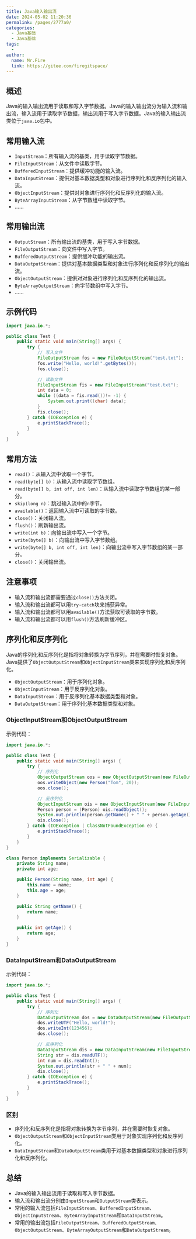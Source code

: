 ```yaml
---
title: Java输入输出流
date: 2024-05-02 11:20:36
permalink: /pages/2777a0/
categories:
  - Java基础
  - Java基础
tags:
  - 
author: 
  name: Mr.Fire
  link: https://gitee.com/firegitspace/
---
```



## 概述

Java的输入输出流用于读取和写入字节数据。Java的输入输出流分为输入流和输出流，输入流用于读取字节数据，输出流用于写入字节数据。Java的输入输出流类位于`java.io`包中。

## 常用输入流

- `InputStream`：所有输入流的基类，用于读取字节数据。
- `FileInputStream`：从文件中读取字节。
- `BufferedInputStream`：提供缓冲功能的输入流。
- `DataInputStream`：提供对基本数据类型和对象进行序列化和反序列化的输入流。
- `ObjectInputStream`：提供对对象进行序列化和反序列化的输入流。
- `ByteArrayInputStream`：从字节数组中读取字节。
- ......

## 常用输出流

- `OutputStream`：所有输出流的基类，用于写入字节数据。
- `FileOutputStream`：向文件中写入字节。
- `BufferedOutputStream`：提供缓冲功能的输出流。
- `DataOutputStream`：提供对基本数据类型和对象进行序列化和反序列化的输出流。
- `ObjectOutputStream`：提供对对象进行序列化和反序列化的输出流。
- `ByteArrayOutputStream`：向字节数组中写入字节。
- ......

## 示例代码

```java
import java.io.*;

public class Test {
    public static void main(String[] args) {
        try {
            // 写入文件
            FileOutputStream fos = new FileOutputStream("test.txt");
            fos.write("Hello, world!".getBytes());
            fos.close();

            // 读取文件
            FileInputStream fis = new FileInputStream("test.txt");
            int data = 0;
            while ((data = fis.read())!= -1) {
                System.out.print((char) data);
            }
            fis.close();
        } catch (IOException e) {
            e.printStackTrace();
        }
    }
}
```

## 常用方法

- `read()`：从输入流中读取一个字节。
- `read(byte[] b)`：从输入流中读取字节数组。
- `read(byte[] b, int off, int len)`：从输入流中读取字节数组的某一部分。
- `skip(long n)`：跳过输入流中的`n`字节。
- `available()`：返回输入流中可读取的字节数。
- `close()`：关闭输入流。
- `flush()`：刷新输出流。
- `write(int b)`：向输出流中写入一个字节。
- `write(byte[] b)`：向输出流中写入字节数组。
- `write(byte[] b, int off, int len)`：向输出流中写入字节数组的某一部分。
- `close()`：关闭输出流。

## 注意事项

- 输入流和输出流都需要通过`close()`方法关闭。
- 输入流和输出流都可以用`try-catch`块来捕获异常。
- 输入流和输出流都可以用`available()`方法获取可读取的字节数。
- 输入流和输出流都可以用`flush()`方法刷新缓冲区。

## 序列化和反序列化

Java的序列化和反序列化是指将对象转换为字节序列，并在需要时恢复对象。Java提供了`ObjectOutputStream`和`ObjectInputStream`类来实现序列化和反序列化。

- `ObjectOutputStream`：用于序列化对象。
- `ObjectInputStream`：用于反序列化对象。
- `DataInputStream`：用于反序列化基本数据类型和对象。
- `DataOutputStream`：用于序列化基本数据类型和对象。

### ObjectInputStream和ObjectOutputStream
示例代码：

```java
import java.io.*;

public class Test {
    public static void main(String[] args) {
        try {
            // 序列化
            ObjectOutputStream oos = new ObjectOutputStream(new FileOutputStream("test.txt"));
            oos.writeObject(new Person("Tom", 20));
            oos.close();

            // 反序列化
            ObjectInputStream ois = new ObjectInputStream(new FileInputStream("test.txt"));
            Person person = (Person) ois.readObject();
            System.out.println(person.getName() + " " + person.getAge());
            ois.close();
        } catch (IOException | ClassNotFoundException e) {
            e.printStackTrace();
        }
    }
}

class Person implements Serializable {
    private String name;
    private int age;

    public Person(String name, int age) {
        this.name = name;
        this.age = age;
    }

    public String getName() {
        return name;
    }

    public int getAge() {
        return age;
    }
}
```
### DataInputStream和DataOutputStream


示例代码：

```java
import java.io.*;

public class Test {
    public static void main(String[] args) {
        try {
            // 序列化
            DataOutputStream dos = new DataOutputStream(new FileOutputStream("test.txt"));
            dos.writeUTF("Hello, world!");
            dos.writeInt(123456);
            dos.close();

            // 反序列化
            DataInputStream dis = new DataInputStream(new FileInputStream("test.txt"));
            String str = dis.readUTF();
            int num = dis.readInt();
            System.out.println(str + " " + num);
            dis.close();
        } catch (IOException e) {
            e.printStackTrace();
        }
    }
}
```

### 区别

- 序列化和反序列化是指将对象转换为字节序列，并在需要时恢复对象。
- `ObjectOutputStream`和`ObjectInputStream`类用于对象实现序列化和反序列化。
- `DataInputStream`和`DataOutputStream`类用于对基本数据类型和对象进行序列化和反序列化。

## 总结

- Java的输入输出流用于读取和写入字节数据。
- 输入流和输出流分别由`InputStream`和`OutputStream`类表示。
- 常用的输入流包括`FileInputStream`、`BufferedInputStream`、`ObjectInputStream`、`ByteArrayInputStream`和`DataInputStream`。
- 常用的输出流包括`FileOutputStream`、`BufferedOutputStream、ObjectOutputStream`、`ByteArrayOutputStream`和`DataOutputStream`。
